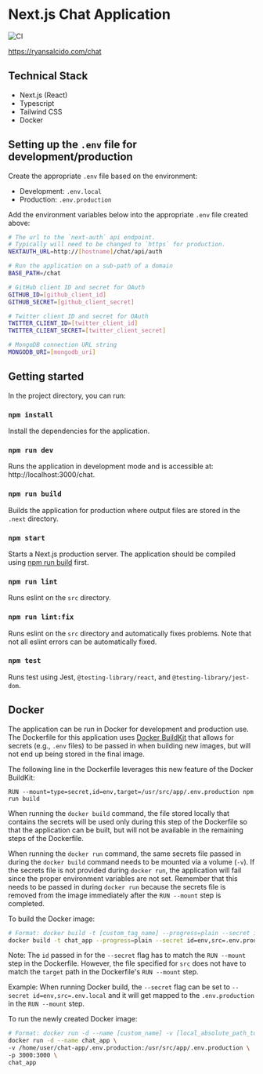 # Next.js Chat Application
![CI](https://github.com/ryansalcido/chat-app/actions/workflows/ci.yml/badge.svg)

https://ryansalcido.com/chat

## Technical Stack
- Next.js (React)
- Typescript
- Tailwind CSS
- Docker

## Setting up the `.env` file for development/production
Create the appropriate `.env` file based on the environment:
- Development: `.env.local`
- Production: `.env.production`

Add the environment variables below into the appropriate `.env` file created above:
```sh
# The url to the `next-auth` api endpoint.
# Typically will need to be changed to `https` for production.
NEXTAUTH_URL=http://[hostname]/chat/api/auth

# Run the application on a sub-path of a domain
BASE_PATH=/chat

# GitHub client ID and secret for OAuth
GITHUB_ID=[github_client_id]
GITHUB_SECRET=[github_client_secret]

# Twitter client ID and secret for OAuth
TWITTER_CLIENT_ID=[twitter_client_id]
TWITTER_CLIENT_SECRET=[twitter_client_secret]

# MongoDB connection URL string
MONGODB_URI=[mongodb_uri]
```

## Getting started
In the project directory, you can run:

### `npm install`
Install the dependencies for the application.

### `npm run dev`
Runs the application in development mode and is accessible at: http://localhost:3000/chat.

### `npm run build`
Builds the application for production where output files are stored in the `.next` directory.

### `npm start`
Starts a Next.js production server. The application should be compiled using [npm run build](#npm-run-build) first.

### `npm run lint`
Runs eslint on the `src` directory.

### `npm run lint:fix`
Runs eslint on the `src` directory and automatically fixes problems. Note that not all eslint errors can be automatically fixed.

### `npm test`
Runs test using Jest, `@testing-library/react`, and `@testing-library/jest-dom`.

## Docker
The application can be run in Docker for development and production use.
The Dockerfile for this application uses [Docker BuildKit](https://docs.docker.com/develop/develop-images/build_enhancements/) that allows for secrets (e.g., `.env` files) to be passed in when building new images, but will not end up being stored in the final image.

The following line in the Dockerfile leverages this new feature of the Docker BuildKit:
```docker
RUN --mount=type=secret,id=env,target=/usr/src/app/.env.production npm run build
```
When running the `docker build` command, the file stored locally that contains the secrets will be used only during this step of the Dockerfile so that the application can be built, but will not be available in the remaining steps of the Dockerfile.

When running the `docker run` command, the same secrets file passed in during the `docker build` command needs to be mounted via a volume (`-v`). If the secrets file is not provided during `docker run`, the application will fail since the proper environment variables are not set. Remember that this needs to be passed in during `docker run` because the secrets file is removed from the image immediately after the `RUN --mount` step is completed.

To build the Docker image:
```sh
# Format: docker build -t [custom_tag_name] --progress=plain --secret id=env,src=[secrets_file] .
docker build -t chat_app --progress=plain --secret id=env,src=.env.production .
```
Note: The `id` passed in for the `--secret` flag has to match the `RUN --mount` step in the Dockerfile. However, the file specified for `src` does not have to match the `target` path in the Dockerfile's `RUN --mount` step.

Example: When running Docker build, the `--secret` flag can be set to `--secret id=env,src=.env.local` and it will get mapped to the `.env.production` in the `RUN --mount` step.

To run the newly created Docker image:
```sh
# Format: docker run -d --name [custom_name] -v [local_absolute_path_to_secrets_file]:[/usr/src/app/.env.production] -p 3000:3000 [image_name]
docker run -d --name chat_app \
-v /home/user/chat-app/.env.production:/usr/src/app/.env.production \
-p 3000:3000 \
chat_app
```
